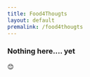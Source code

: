 ```yaml
---
title: Food4Thougts
layout: default
premalink: /food4thougts
---
```


### Nothing here.... yet 

:blush:

<!--{% include quotes.html %} -->
